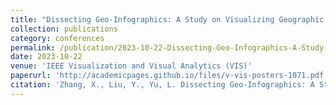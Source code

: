 ```yaml
---
title: "Dissecting Geo-Infographics: A Study on Visualizing Geographic Data"
collection: publications
category: conferences
permalink: /publication/2023-10-22-Dissecting-Geo-Infographics-A-Study-on-Visualizing-Geographic-Data
date: 2023-10-22
venue: 'IEEE Visualization and Visual Analytics (VIS)'
paperurl: 'http://academicpages.github.io/files/v-vis-posters-1071.pdf'
citation: 'Zhang, X., Liu, Y., Yu, L. Dissecting Geo-Infographics: A Study on Visualizing Geographic Data, IEEE VIS 2023 Posters, Melbourne, Australia, October 2023. https://virtual.ieeevis.org/year/2023/poster_v-vis-posters-1071.html'
---
```


